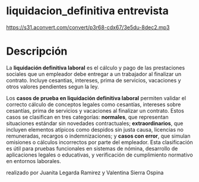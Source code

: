 # liquidacion_definitiva entrevista
https://s31.aconvert.com/convert/p3r68-cdx67/3e5du-8dec2.mp3

# Descripción

La __liquidación definitiva laboral__ es el cálculo y pago de las prestaciones sociales que un empleador debe entregar a un trabajador al finalizar un contrato. Incluye cesantias, intereses, prima de servicios, vacaciones y otros valores pendientes segun la ley.


Los __casos de prueba en liquidación definitiva laboral__ permiten validar el correcto cálculo de conceptos legales como cesantías, intereses sobre cesantías, prima de servicios y vacaciones al finalizar un contrato. Estos casos se 
clasifican en tres categorías: __normales__, que representan situaciones estándar sin novedades contractuales; __extraordinarios__, que incluyen elementos atípicos como despidos sin justa causa, licencias no remuneradas, recargos o indemnizaciones; y __casos con error__, que simulan omisiones o cálculos incorrectos por parte del empleador. Esta clasificación es útil para pruebas funcionales en sistemas de nómina, desarrollo de aplicaciones legales o educativas, y verificación de cumplimiento normativo en entornos laborales.




realizado por Juanita Legarda Ramirez y Valentina Sierra Ospina
